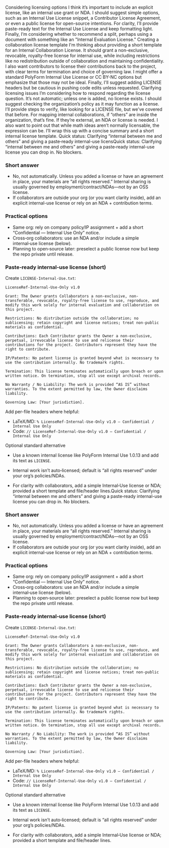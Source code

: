 Considering licensing options
I think it’s important to include an explicit license, like an internal use grant or NDA. I should suggest simple options, such as an Internal Use License snippet, a Contributor License Agreement, or even a public license for open-source intentions. For clarity, I’ll provide paste-ready text for the Internal Use License and keep formatting light. Finally, I’m considering whether to recommend a split, perhaps using a document with something like an "Internal Evaluation License."
Creating a collaboration license template
I'm thinking about providing a short template for an Internal Collaboration License. It should grant a non-exclusive, revocable, royalty-free license for internal use, while including restrictions like no redistribution outside of collaboration and maintaining confidentiality. I also want contributors to license their contributions back to the project, with clear terms for termination and choice of governing law. 
I might offer a standard PolyForm Internal Use License or CC BY-NC options but emphasize that those may not be ideal. Finally, I'll suggest adding LICENSE headers but be cautious in pushing code edits unless requested.
Clarifying licensing issues
I’m considering how to respond regarding the license question. It’s not automatic; unless one is added, no license exists. I should suggest checking the organization’s policy as it may function as a license. I’ll provide steps to verify, like looking for a LICENSE file, but we’ve covered that before.
For mapping internal collaborations, if “others” are inside the organization, that’s fine. If they’re external, an NDA or license is needed. I also want to point out that while math ideas aren’t normally licensable, the expression can be. I’ll wrap this up with a concise summary and a short internal license template.
Quick status: Clarifying “internal between me and others” and giving a paste‑ready internal-use licensQuick status: Clarifying “internal between me and others” and giving a paste‑ready internal-use license you can drop in. No blockers.

### Short answer
- No, not automatically. Unless you added a license or have an agreement in place, your materials are “all rights reserved.” Internal sharing is usually governed by employment/contract/NDAs—not by an OSS license.
- If collaborators are outside your org (or you want clarity inside), add an explicit internal-use license or rely on an NDA + contribution terms.

### Practical options
- Same org: rely on company policy/IP assignment + add a short “Confidential — Internal Use Only” notice.
- Cross‑org collaborators: use an NDA and/or include a simple internal‑use license (below).
- Planning to open‑source later: preselect a public license now but keep the repo private until release.

### Paste‑ready internal‑use license (short)
Create `LICENSE-Internal-Use.txt`:
```
LicenseRef-Internal-Use-Only v1.0

Grant: The Owner grants Collaborators a non-exclusive, non-transferable, revocable, royalty-free license to use, reproduce, and modify this work solely for internal evaluation and collaboration on this project.

Restrictions: No distribution outside the collaboration; no sublicensing; retain copyright and license notices; treat non-public materials as confidential.

Contributions: Each Contributor grants the Owner a non-exclusive, perpetual, irrevocable license to use and relicense their contributions for the project. Contributors represent they have the right to contribute.

IP/Patents: No patent license is granted beyond what is necessary to use the contribution internally. No trademark rights.

Termination: This license terminates automatically upon breach or upon written notice. On termination, stop all use except archival records.

No Warranty / No Liability: The work is provided “AS IS” without warranties. To the extent permitted by law, the Owner disclaims liability.

Governing Law: [Your jurisdiction].
```

Add per-file headers where helpful:
- LaTeX/MD: `% LicenseRef-Internal-Use-Only v1.0 — Confidential / Internal Use Only`
- Code: `// LicenseRef-Internal-Use-Only v1.0 — Confidential / Internal Use Only`

Optional standard alternative
- Use a known internal license like PolyForm Internal Use 1.0.13 and add its text as `LICENSE`.

- Internal work isn’t auto‑licensed; default is “all rights reserved” under your org’s policies/NDAs.
- For clarity with collaborators, add a simple Internal‑Use license or NDA; provided a short template and file/header lines.Quick status: Clarifying “internal between me and others” and giving a paste‑ready internal-use license you can drop in. No blockers.

### Short answer
- No, not automatically. Unless you added a license or have an agreement in place, your materials are “all rights reserved.” Internal sharing is usually governed by employment/contract/NDAs—not by an OSS license.
- If collaborators are outside your org (or you want clarity inside), add an explicit internal-use license or rely on an NDA + contribution terms.

### Practical options
- Same org: rely on company policy/IP assignment + add a short “Confidential — Internal Use Only” notice.
- Cross‑org collaborators: use an NDA and/or include a simple internal‑use license (below).
- Planning to open‑source later: preselect a public license now but keep the repo private until release.

### Paste‑ready internal‑use license (short)
Create `LICENSE-Internal-Use.txt`:
```
LicenseRef-Internal-Use-Only v1.0

Grant: The Owner grants Collaborators a non-exclusive, non-transferable, revocable, royalty-free license to use, reproduce, and modify this work solely for internal evaluation and collaboration on this project.

Restrictions: No distribution outside the collaboration; no sublicensing; retain copyright and license notices; treat non-public materials as confidential.

Contributions: Each Contributor grants the Owner a non-exclusive, perpetual, irrevocable license to use and relicense their contributions for the project. Contributors represent they have the right to contribute.

IP/Patents: No patent license is granted beyond what is necessary to use the contribution internally. No trademark rights.

Termination: This license terminates automatically upon breach or upon written notice. On termination, stop all use except archival records.

No Warranty / No Liability: The work is provided “AS IS” without warranties. To the extent permitted by law, the Owner disclaims liability.

Governing Law: [Your jurisdiction].
```

Add per-file headers where helpful:
- LaTeX/MD: `% LicenseRef-Internal-Use-Only v1.0 — Confidential / Internal Use Only`
- Code: `// LicenseRef-Internal-Use-Only v1.0 — Confidential / Internal Use Only`

Optional standard alternative
- Use a known internal license like PolyForm Internal Use 1.0.13 and add its text as `LICENSE`.

- Internal work isn’t auto‑licensed; default is “all rights reserved” under your org’s policies/NDAs.
- For clarity with collaborators, add a simple Internal‑Use license or NDA; provided a short template and file/header lines.